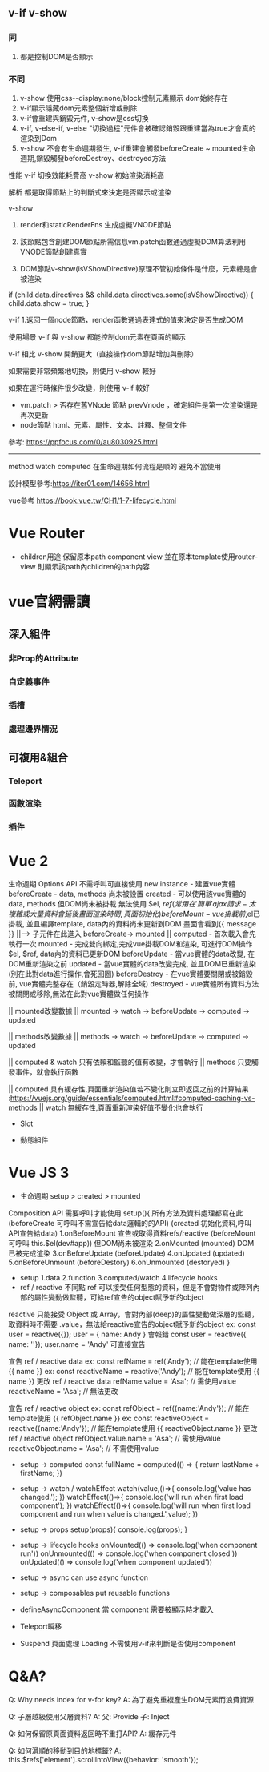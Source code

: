 ## v-if v-show
### 同
1. 都是控制DOM是否顯示

### 不同
1. v-show 使用css--display:none/block控制元素顯示 dom始終存在
2. v-if顯示隱藏dom元素整個新增或刪除
3. v-if會重建與銷毀元件, v-show是css切換
4. v-if, v-else-if, v-else "切換過程"元件會被確認銷毀跟重建當為true才會真的渲染到Dom
5. v-show 不會有生命週期發生, v-if重建會觸發beforeCreate ~ mounted生命週期,銷毀觸發beforeDestroy、destroyed方法

性能
v-if 切換效能耗費高
v-show 初始渲染消耗高

解析
都是取得節點上的判斷式來決定是否顯示或渲染

v-show
1. render和staticRenderFns 生成虛擬VNODE節點

2. 該節點包含創建DOM節點所需信息vm.patch函數通過虛擬DOM算法利用VNODE節點創建真實

3. DOM節點v-show(isVShowDirective)原理不管初始條件是什麼，元素總是會被渲染

if (child.data.directives && child.data.directives.some(isVShowDirective)) {
  child.data.show = true;
}


v-if
1.返回一個node節點，render函數通過表達式的值來決定是否生成DOM

使用場景
v-if 與 v-show 都能控制dom元素在頁面的顯示

v-if 相比 v-show 開銷更大（直接操作dom節點增加與刪除）

如果需要非常頻繁地切換，則使用 v-show 較好

如果在運行時條件很少改變，則使用 v-if 較好

* vm.patch > 否存在舊VNode 節點 prevVnode ，確定組件是第一次渲染還是再次更新
* node節點 html、元素、屬性、文本、註釋、整個文件

參考: https://ppfocus.com/0/au8030925.html

-----
method watch computed 在生命週期如何流程是順的 避免不當使用

設計模型參考:https://iter01.com/14656.html

vue參考 https://book.vue.tw/CH1/1-7-lifecycle.html

# Vue Router

- children用途
保留原本path component view
並在原本template使用router-view
則顯示該path內children的path內容

# vue官網需讀

## 深入組件
### 非Prop的Attribute
### 自定義事件
### 插槽
### 處理邊界情況

## 可複用&組合
### Teleport
### 函數渲染
### 插件

# Vue 2
生命週期 Options API 不需呼叫可直接使用
new instance - 建置vue實體
beforeCreate - data, methods 尚未被設置
created - 可以使用該vue實體的data, methods 但DOM尚未被掛載 無法使用 $el, $ref (常用在'簡單'ajax請求-太複雜或大量資料會延後畫面渲染時間,頁面初始化)
beforeMount - vue掛載前,$el已掛載, 並且編譯template, data內的資料尚未更新到DOM 畫面會看到{{ message }} 
||--> 子元件在此進入 beforeCreate-> mounted
|| computed - 首次載入會先執行一次
mounted - 完成雙向綁定,完成vue掛載DOM和渲染, 可進行DOM操作 $el, $ref, data內的資料已更新DOM
beforeUpdate - 當vue實體的data改變, 在DOM重新渲染之前
updated -  當vue實體的data改變完成, 並且DOM已重新渲染 (別在此對data進行操作,會死回圈)
beforeDestroy - 在vue實體要關閉或被銷毀前, vue實體完整存在（銷毀定時器,解除全域)
destroyed - vue實體所有資料方法被關閉或移除,無法在此對vue實體做任何操作

|| mounted改變數據
|| mounted -> watch -> beforeUpdate -> computed -> updated

|| methods改變數據
|| methods -> watch -> beforeUpdate -> computed -> updated

|| computed & watch 只有依賴和監聽的值有改變，才會執行
|| methods 只要觸發事件，就會執行函數

|| computed 具有緩存性,頁面重新渲染值若不變化則立即返回之前的計算結果 :https://vuejs.org/guide/essentials/computed.html#computed-caching-vs-methods
|| watch 無緩存性,頁面重新渲染好值不變化也會執行
- Slot

- 動態組件

# Vue JS 3
- 生命週期
setup > created > mounted

Composition API 需要呼叫才能使用
setup(){
	所有方法及資料處理都寫在此
	(beforeCreate 可呼叫不需宣告給data邏輯的的API)
	(created 初始化資料,呼叫API宣告給data)
	1.onBeforeMount 宣告或取得資料refs/reactive (beforeMount 可呼叫 this.$el(dev#app)) 但DOM尚未被渲染 
	2.onMounted (mounted) DOM已被完成渲染
	3.onBeforeUpdate (beforeUpdate)
	4.onUpdated (updated)
	5.onBeforeUnmount (beforeDestory)
	6.onUnmounted (destoryed)
}

- setup
1.data 2.function 3.computed/watch 4.lifecycle hooks
- ref / reactive
不同點
ref 可以接受任何型態的資料，但是不會對物件或陣列內部的屬性變動做監聽，可給ref宣告的object賦予新的object

reactive 只能接受 Object 或 Array，會對內部(deep)的屬性變動做深層的監聽，取資料時不需要 .value，無法給reactive宣告的object賦予新的object
ex: const user = reactive({}); user = { name: Andy } 會報錯
const user = reactive({ name: ''}); user.name = 'Andy' 可直接宣告

宣告 ref / reactive data
ex: const refName = ref('Andy'); // 能在template使用 {{ name }}
ex: const reactiveName = reactive('Andy'); // 能在template使用 {{ name }}
更改 ref / reactive data
refName.value = 'Asa'; // 需使用value
reactiveName = 'Asa'; // 無法更改

宣告 ref / reactive object
ex: const refObject = ref({name:'Andy'}); // 能在template使用 {{ refObject.name }}
ex: const reactiveObject = reactive({name:'Andy'}); // 能在template使用 {{ reactiveObject.name }}
更改 ref / reactive object
refObject.value.name = 'Asa'; // 需使用value
reactiveObject.name = 'Asa'; // 不需使用value
- setup -> computed
const fullName = computed(() => {
    return lastName + firstName;
})
- setup -> watch / watchEffect
watch(value,()=>{
    console.log('value has changed.');
})
watchEffect(()=>{
    console.log('will run when first load component');
})
watchEffect(()=>{
    console.log('will run when first load component and run when value is changed.',value);
})
- setup -> props
setup(props){
    console.log(props);
}
- setup -> lifecycle hooks
onMounted(() => console.log('when component run'))
onUnmounted(() => console.log('when component closed'))
onUpdated(() => console.log('when component updated'))

- setup -> async
can use async function

- setup -> composables<folder>
put reusable functions

- defineAsyncComponent
當 component 需要被顯示時才載入

- Teleport瞬移

- Suspend 頁面處理 Loading 
不需使用v-if來判斷是否使用component
<Suspense>
 <div #default>
 <div #fallback>

# Q&A?

Q: Why needs index for v-for key? 
A: 為了避免重複產生DOM元素而浪費資源

Q: 子層越級使用父層資料?
A: 父: Provide 子: Inject

Q: 如何保留原頁面資料返回時不重打API?
A: <keep-alive> 緩存元件

Q: 如何滑順的移動到目的地標籤?
A: this.$refs['element'].scrollIntoView({behavior: 'smooth'});
